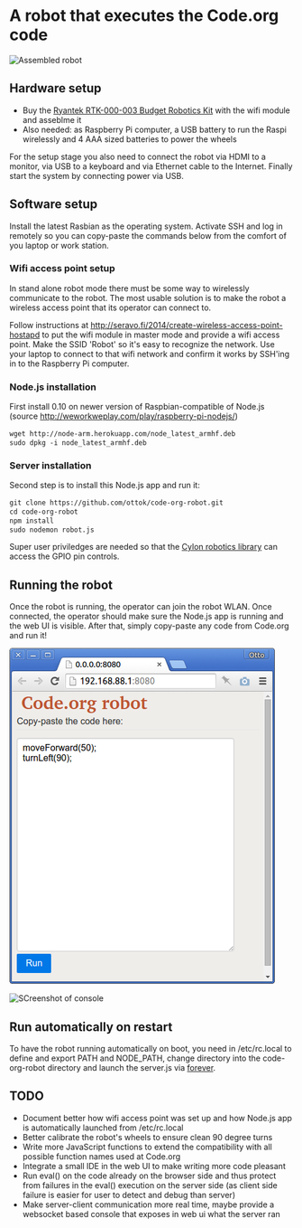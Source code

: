 # A robot that executes the Code.org code #

![Assembled robot](node-js-code-org-robot.jpg "Assembled Ryantek robot")

## Hardware setup ##

 * Buy the [Ryantek RTK-000-003 Budget Robotics Kit](http://www.ryanteck.uk/store/ryanteck-budget-robotics-kit-for-raspberry-pi) with the wifi module and asseblme it
 * Also needed: as Raspberry Pi computer, a USB battery to run the Raspi wirelessly and 4 AAA sized batteries to power the wheels

For the setup stage you also need to connect the robot via HDMI to a monitor, via USB to a keyboard and via Ethernet cable to the Internet. Finally start the system by connecting power via USB.

## Software setup ##

Install the latest Rasbian as the operating system. Activate SSH and log in remotely so you can copy-paste the commands below from the comfort of you laptop or work station.

### Wifi access point setup ###

In stand alone robot mode there must be some way to wirelessly communicate to the robot. The most usable solution is to make the robot a wireless access point that its operator can connect to.

Follow instructions at http://seravo.fi/2014/create-wireless-access-point-hostapd to put the wifi module in master mode and provide a wifi access point. Make the SSID 'Robot' so it's easy to recognize the network. Use your laptop to connect to that wifi network and confirm it works by SSH'ing in to the Raspberry Pi computer.

### Node.js installation ###

First install 0.10 on newer version of Raspbian-compatible of Node.js (source http://weworkweplay.com/play/raspberry-pi-nodejs/)

```
wget http://node-arm.herokuapp.com/node_latest_armhf.deb
sudo dpkg -i node_latest_armhf.deb
```

### Server installation ###

Second step is to install this Node.js app and run it:

```
git clone https://github.com/ottok/code-org-robot.git
cd code-org-robot
npm install
sudo nodemon robot.js
```

Super user priviledges are needed so that the [Cylon robotics library](http://cylonjs.com/documentation/platforms/raspberry-pi/) can access the GPIO pin controls.


## Running the robot ##

Once the robot is running, the operator can join the robot WLAN. Once connected, the operator should make sure the Node.js app is running and the web UI is visible. After that, simply copy-paste any code from Code.org and run it!

![Screenshot of web UI](web-ui.png "Web UI")

![SCreenshot of console](console.png "Console")


## Run automatically on restart ##

To have the robot running automatically on boot, you need in /etc/rc.local to define and export PATH and NODE_PATH, change directory into the code-org-robot directory and launch the server.js via [forever](https://github.com/foreverjs/forever).

## TODO ##

 * Document better how wifi access point was set up and how Node.js app is automatically launched from /etc/rc.local
 * Better calibrate the robot's wheels to ensure clean 90 degree turns
 * Write more JavaScript functions to extend the compatibility with all possible function names used at Code.org
 * Integrate a small IDE in the web UI to make writing more code pleasant
 * Run eval() on the code already on the browser side and thus protect from failures in the eval() execution on the server side (as client side failure is easier for user to detect and debug than server)
 * Make server-client communication more real time, maybe provide a websocket based console that exposes in web ui what the server ran

